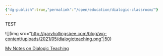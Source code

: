 ```yaml
---
{"dg-publish":true,"permalink":"/open/education/dialogic-classroom/"}
---
```


TEST

![](img src="http://garyhollingsbee.com/blog/wp-content/uploads/2021/05/dialogicteaching.png"|50)

[My Notes on Dialogic Teaching](http://garyhollingsbee.com/blog/dialogic-teaching/)